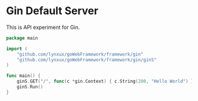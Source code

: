 # Gin Default Server

This is API experiment for Gin.

```go
package main

import (
	"github.com/lynxux/goWebFramework/framework/gin"
	"github.com/lynxux/goWebFramework/framework/gin/ginS"
)

func main() {
	ginS.GET("/", func(c *gin.Context) { c.String(200, "Hello World") })
	ginS.Run()
}
```
